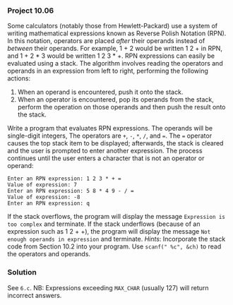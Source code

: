 ### Project 10.06
Some calculators (notably those from Hewlett-Packard) use a system of writing
mathematical expressions known as Reverse Polish Notation (RPN). In this
notation, operators are placed *after* their operands instead of *between* their
operands. For example, 1 + 2 would be written 1 2 + in RPN, and 1 + 2 * 3 would
be written 1 2 3 * +. RPN expressions can easily be evaluated using a stack. The
algorithm involves reading the operators and operands in an expression from left
to right, performing the following actions:

1. When an operand is encountered, push it onto the stack.  
2. When an operator is encountered, pop its operands from the stack, perform the
operation on those operands and then push the result onto the stack.

Write a program that evaluates RPN expressions. The operands will be
single-digit integers, The operators are `+`, `-`, `*`, `/`, and `=`. The `=`
operator causes the top stack item to be displayed; afterwards, the stack is
cleared and the user is prompted to enter another expression. The process
continues until the user enters a character that is not an operator or operand:

```
Enter an RPN expression: 1 2 3 * + =
Value of expression: 7
Enter an RPN expression: 5 8 * 4 9 - / =
Value of expression: -8
Enter an RPN expression: q
```

If the stack overflows, the program will display the message `Expression is too
complex` and terminate. If the stack underflows (because of an expression such
as 1 2 + +), the program will display the message `Not enough operands in
expression` and terminate. *Hints*: Incorporate the stack code from Section 10.2
into your program. Use `scanf(" %c", &ch)` to read the operators and operands.

### Solution
See `6.c`. NB: Expressions exceeding `MAX_CHAR` (usually 127) will return
incorrect answers. 
